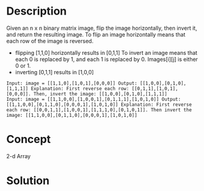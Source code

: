 # Description
Given an n x n binary matrix image, flip the image horizontally, then invert it, and return the resulting image. To flip an image horizontally means that each row of the image is reversed.
- flipping [1,1,0] horizontally results in [0,1,1]
To invert an image means that each 0 is replaced by 1, and each 1 is replaced by 0. Images[i][j] is either 0 or 1.
- inverting [0,1,1] results in [1,0,0]
```
Input: image = [[1,1,0],[1,0,1],[0,0,0]] Output: [[1,0,0],[0,1,0],[1,1,1]] Explanation: First reverse each row: [[0,1,1],[1,0,1],[0,0,0]]. Then, invert the image: [[1,0,0],[0,1,0],[1,1,1]]
Input: image = [[1,1,0,0],[1,0,0,1],[0,1,1,1],[1,0,1,0]] Output: [[1,1,0,0],[0,1,1,0],[0,0,0,1],[1,0,1,0]] Explanation: First reverse each row: [[0,0,1,1],[1,0,0,1],[1,1,1,0],[0,1,0,1]]. Then invert the image: [[1,1,0,0],[0,1,1,0],[0,0,0,1],[1,0,1,0]]
```
# Concept
2-d Array
# Solution

```

```
